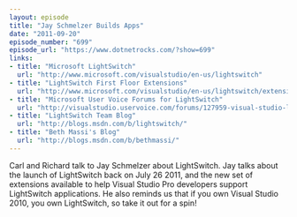 ```yaml
---
layout: episode
title: "Jay Schmelzer Builds Apps"
date: "2011-09-20"
episode_number: "699"
episode_url: "https://www.dotnetrocks.com/?show=699"
links:
- title: "Microsoft LightSwitch"
  url: "http://www.microsoft.com/visualstudio/en-us/lightswitch"
- title: "LightSwitch First Floor Extensions"
  url: "http://www.microsoft.com/visualstudio/en-us/lightswitch/extensions/firstfloor"
- title: "Microsoft User Voice Forums for LightSwitch"
  url: "http://visualstudio.uservoice.com/forums/127959-visual-studio-lightswitch"
- title: "LightSwitch Team Blog"
  url: "http://blogs.msdn.com/b/lightswitch/"
- title: "Beth Massi's Blog"
  url: "http://blogs.msdn.com/b/bethmassi/"
---
```


Carl and Richard talk to Jay Schmelzer about LightSwitch. Jay talks about the launch of LightSwitch back on July 26 2011, and the new set of extensions available to help Visual Studio Pro developers support LightSwitch applications. He also reminds us that if you own Visual Studio 2010, you own LightSwitch, so take it out for a spin!
